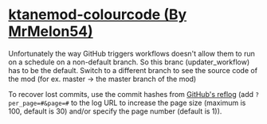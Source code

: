 # [ktanemod-colourcode (By MrMelon54)](https://github.com/MrMelon54/ktanemod-colourcode)

Unfortunately the way GitHub triggers workflows doesn't allow them to run on a schedule on a non-default branch. So this branc (updater_workflow) has to be the default. Switch to a different branch to see the source code of the mod (for ex. master -> the master branch of the mod)

To recover lost commits, use the commit hashes from [GitHub's reflog](https://api.github.com/repos/KtaneModules/ktanemod-colourcode-MrMelon54/events) (add `?per_page=#&page=#` to the log URL to increase the page size (maximum is 100, default is 30) and/or specify the page number (default is 1)).
